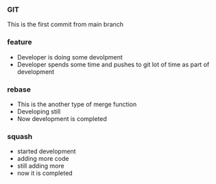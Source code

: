 ### GIT
This is the first commit from main branch

### feature
* Developer is doing some devolpment
* Developer spends some time and pushes to git lot of time as part of development

### rebase
* This is the another type of merge function
* Developing still
* Now development is completed

### squash
* started development
* adding more code
* still adding more
* now it is completed
